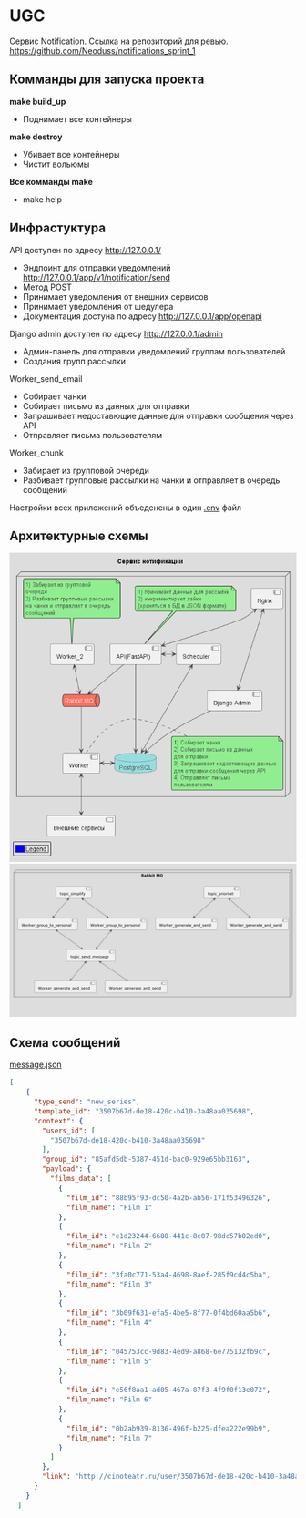 # UGC
Сервис Notification. 
Ссылка на репозиторий для ревью.  
https://github.com/Neoduss/notifications_sprint_1


Комманды для запуска проекта
-

**make build_up**
- Поднимает все контейнеры
 
**make destroy**
- Убивает все контейнеры
- Чистит вольюмы

**Все комманды make**
- make help

Инфрастуктура
-

API доступен по адресу http://127.0.0.1/  
- Эндпоинт для отправки уведомлений http://127.0.0.1/app/v1/notification/send  
- Метод POST  
- Принимает уведомления от внешних сервисов
- Принимает уведомления от шедулера
- Документация достуна по адресу http://127.0.0.1/app/openapi  

Django admin доступен по адресу http://127.0.0.1/admin  
- Админ-панель для отправки уведомлений группам пользователей
- Создания групп рассылки

Worker_send_email  
- Собирает чанки
- Собирает письмо из данных для отправки
- Запрашивает недоставющие данные для отправки сообщения через API
- Отправляет письма пользователям

Worker_chunk
- Забирает из групповой очереди
- Разбивает групповые рассылки на чанки и отправляет в очередь сообщений

Настройки всех приложений объеденены в один [.env](/.env.example) файл

Архитектурные схемы
-
![Альтернативный текст](/diagram/diagram.png "Архитектура сервисов")
![Альтернативный текст](/diagram/rabbitmq.jpg "Архитектура RebbitMQ")

Схема сообщений
-
[message.json](/schemas/message.json)
```json
[
    {
      "type_send": "new_series",
      "template_id": "3507b67d-de18-420c-b410-3a48aa035698",
      "context": {
        "users_id": [
          "3507b67d-de18-420c-b410-3a48aa035698"
        ],
        "group_id": "85afd5db-5387-451d-bac0-929e65bb3163",
        "payload": {
          "films_data": [
            {
              "film_id": "88b95f93-dc50-4a2b-ab56-171f53496326",
              "film_name": "Film 1"
            },
            {
              "film_id": "e1d23244-6680-441c-8c07-98dc57b02ed0",
              "film_name": "Film 2"
            },
            {
              "film_id": "3fa0c771-53a4-4698-8aef-285f9cd4c5ba",
              "film_name": "Film 3"
            },
            {
              "film_id": "3b09f631-efa5-4be5-8f77-0f4bd60aa5b6",
              "film_name": "Film 4"
            },
            {
              "film_id": "045753cc-9d83-4ed9-a868-6e775132fb9c",
              "film_name": "Film 5"
            },
            {
              "film_id": "e56f8aa1-ad05-467a-87f3-4f9f0f13e072",
              "film_name": "Film 6"
            },
            {
              "film_id": "0b2ab939-8136-496f-b225-dfea222e99b9",
              "film_name": "Film 7"
            }
          ]
        },
        "link": "http://cinoteatr.ru/user/3507b67d-de18-420c-b410-3a48aa035698/data/"
      }
    }
  ]


```
